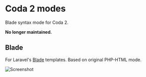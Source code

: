 Coda 2 modes
============

Blade syntax mode for Coda 2.

**No longer maintained.**

Blade
-----

For Laravel's [Blade](http://laravel.com/docs/views/templating) templates. Based on original PHP-HTML mode.

![Screenshot](http://i.imgur.com/GYQF6eM.png)
